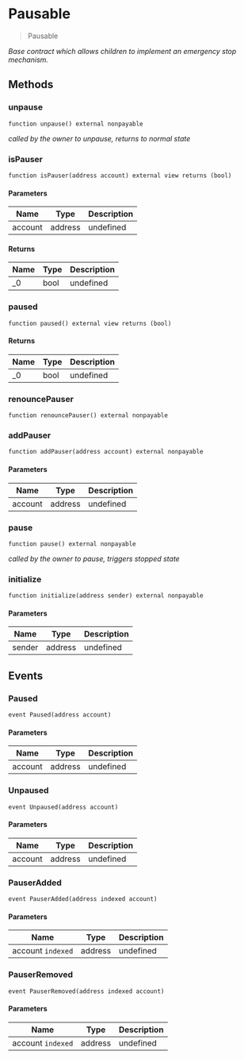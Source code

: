# Pausable



> Pausable



*Base contract which allows children to implement an emergency stop mechanism.*

## Methods

### unpause

```solidity
function unpause() external nonpayable
```



*called by the owner to unpause, returns to normal state*


### isPauser

```solidity
function isPauser(address account) external view returns (bool)
```





#### Parameters

| Name | Type | Description |
|---|---|---|
| account | address | undefined

#### Returns

| Name | Type | Description |
|---|---|---|
| _0 | bool | undefined

### paused

```solidity
function paused() external view returns (bool)
```






#### Returns

| Name | Type | Description |
|---|---|---|
| _0 | bool | undefined

### renouncePauser

```solidity
function renouncePauser() external nonpayable
```






### addPauser

```solidity
function addPauser(address account) external nonpayable
```





#### Parameters

| Name | Type | Description |
|---|---|---|
| account | address | undefined

### pause

```solidity
function pause() external nonpayable
```



*called by the owner to pause, triggers stopped state*


### initialize

```solidity
function initialize(address sender) external nonpayable
```





#### Parameters

| Name | Type | Description |
|---|---|---|
| sender | address | undefined



## Events

### Paused

```solidity
event Paused(address account)
```





#### Parameters

| Name | Type | Description |
|---|---|---|
| account  | address | undefined |

### Unpaused

```solidity
event Unpaused(address account)
```





#### Parameters

| Name | Type | Description |
|---|---|---|
| account  | address | undefined |

### PauserAdded

```solidity
event PauserAdded(address indexed account)
```





#### Parameters

| Name | Type | Description |
|---|---|---|
| account `indexed` | address | undefined |

### PauserRemoved

```solidity
event PauserRemoved(address indexed account)
```





#### Parameters

| Name | Type | Description |
|---|---|---|
| account `indexed` | address | undefined |




